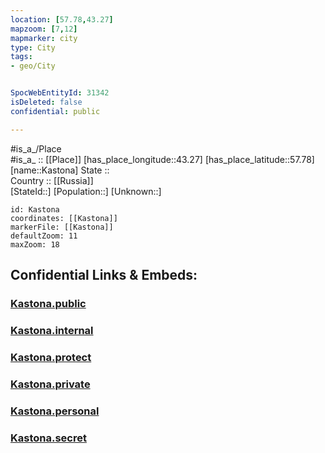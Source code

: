 ```yaml
---
location: [57.78,43.27] 
mapzoom: [7,12] 
mapmarker: city 
type: City
tags:
- geo/City


SpocWebEntityId: 31342
isDeleted: false
confidential: public

---
```

#is_a_/Place  
#is_a_ :: [[Place]] 
[has_place_longitude::43.27] 
[has_place_latitude::57.78] 
[name::Kastona] 
State ::  
Country :: [[Russia]]  
[StateId::] 
[Population::] 
[Unknown::] 


```leaflet
id: Kastona
coordinates: [[Kastona]] 
markerFile: [[Kastona]] 
defaultZoom: 11 
maxZoom: 18
```


## Confidential Links & Embeds: 

### [Kastona.public](/_public/\Earth\Continent\Europe\Europe~East\Russia\Russia~Central\Kostroma_Oblast\CityKastona.public.md) 

### [Kastona.internal](/_internal/\Earth\Continent\Europe\Europe~East\Russia\Russia~Central\Kostroma_Oblast\CityKastona.internal.md) 

### [Kastona.protect](/_protect/\Earth\Continent\Europe\Europe~East\Russia\Russia~Central\Kostroma_Oblast\CityKastona.protect.md) 

### [Kastona.private](/_private/\Earth\Continent\Europe\Europe~East\Russia\Russia~Central\Kostroma_Oblast\CityKastona.private.md) 

### [Kastona.personal](/_personal/\Earth\Continent\Europe\Europe~East\Russia\Russia~Central\Kostroma_Oblast\CityKastona.personal.md) 

### [Kastona.secret](/_secret/\Earth\Continent\Europe\Europe~East\Russia\Russia~Central\Kostroma_Oblast\CityKastona.secret.md)

